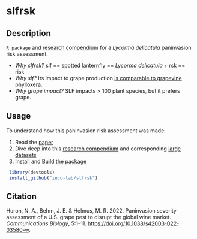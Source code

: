 
<!-- README.md is generated from README.Rmd. Please edit that file -->

# slfrsk

<!-- badges: start -->
<!-- badges: end -->

## Description

`R package` and [research
compendium](https://ieco-lab.github.io/slfrsk/) for a *Lycorma
delicatula* paninvasion risk assessment.

-   *Why slfrsk?* slf == spotted lanternfly == *Lycorma delicatula* +
    rsk == risk
-   *Why slf?* Its impact to grape production [is comparable to
    grapevine
    phylloxera](https://en.wikipedia.org/wiki/Great_French_Wine_Blight).
-   *Why grape impact?* SLF impacts \> 100 plant species, but it prefers
    grape.

## Usage

To understand how this paninvasion risk assessment was made:

1.  Read the [paper](https://doi.org/10.1038/s42003-022-03580-w)
2.  Dive deep into this [research
    compendium](https://ieco-lab.github.io/slfrsk/) and corresponding
    [large datasets](https://doi.org/10.5061/dryad.msbcc2g1b)
3.  Install and Build [the package](https://github.com/ieco-lab/slfrsk)

``` r
 library(devtools)
 install_github("ieco-lab/slfrsk")
```

## Citation

Huron, N. A., Behm, J. E. & Helmus, M. R. 2022. Paninvasion severity
assessment of a U.S. grape pest to disrupt the global wine market.
*Communications Biology*, 5:1–11.
<https://doi.org/10.1038/s42003-022-03580-w>.
